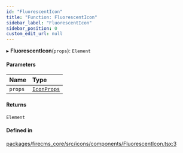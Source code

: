 ```yaml
---
id: "FluorescentIcon"
title: "Function: FluorescentIcon"
sidebar_label: "FluorescentIcon"
sidebar_position: 0
custom_edit_url: null
---
```


▸ **FluorescentIcon**(`props`): `Element`

#### Parameters

| Name | Type |
| :------ | :------ |
| `props` | [`IconProps`](../types/IconProps.md) |

#### Returns

`Element`

#### Defined in

[packages/firecms_core/src/icons/components/FluorescentIcon.tsx:3](https://github.com/FireCMSco/firecms/blob/d45f3739/packages/firecms_core/src/icons/components/FluorescentIcon.tsx#L3)
